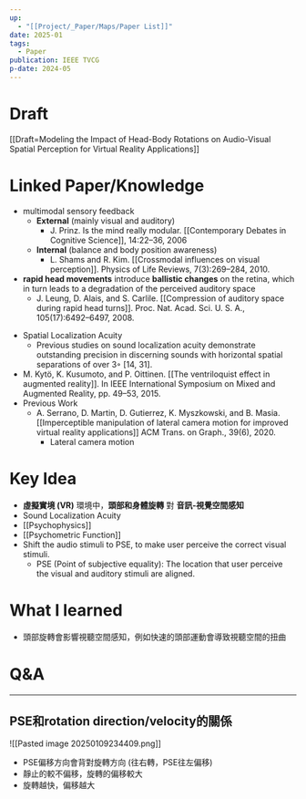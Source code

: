 ```yaml
---
up:
  - "[[Project/_Paper/Maps/Paper List]]"
date: 2025-01
tags:
  - Paper
publication: IEEE TVCG
p-date: 2024-05
---
```

# Draft
[[Draft=Modeling the Impact of Head-Body Rotations on Audio-Visual Spatial Perception for Virtual Reality Applications]]
# Linked Paper/Knowledge
* multimodal sensory feedback
	* **External** (mainly visual and auditory)  
		- J. Prinz. Is the mind really modular. [[Contemporary Debates in Cognitive Science]], 14:22–36, 2006  
	* **Internal** (balance and body position awareness)  
		- L. Shams and R. Kim. [[Crossmodal influences on visual perception]]. Physics of Life Reviews, 7(3):269–284, 2010.
* **rapid head movements** introduce **ballistic changes** on the retina, which in turn leads to a degradation of the perceived auditory space
	- J. Leung, D. Alais, and S. Carlile. [[Compression of auditory space during rapid head turns]]. Proc. Nat. Acad. Sci. U. S. A., 105(17):6492–6497, 2008.
- Spatial Localization Acuity
	- Previous studies on sound localization acuity demonstrate outstanding precision in discerning sounds with horizontal spatial separations of  over 3◦ [14, 31].
- M. Kytö, K. Kusumoto, and P. Oittinen. [[The ventriloquist effect in augmented reality]]. In IEEE International Symposium on Mixed and Augmented Reality, pp. 49–53, 2015.
- Previous Work
	- A. Serrano, D. Martin, D. Gutierrez, K. Myszkowski, and B. Masia. [[Imperceptible manipulation of lateral camera motion for improved virtual reality applications]] ACM Trans. on Graph., 39(6), 2020.
		- Lateral camera motion
# Key Idea
* **虛擬實境 (VR)** 環境中，**頭部和身體旋轉** 對 **音訊-視覺空間感知** 
* Sound Localization Acuity
* [[Psychophysics]]
* [[Psychometric Function]]
* Shift the audio stimuli to PSE, to make user perceive the correct visual stimuli.
	* PSE (Point of subjective equality): The location that user perceive the visual and auditory stimuli are aligned.
# What I learned
- 頭部旋轉會影響視聽空間感知，例如快速的頭部運動會導致視聽空間的扭曲
# Q&A
---
## PSE和rotation direction/velocity的關係
![[Pasted image 20250109234409.png]]
- PSE偏移方向會背對旋轉方向 (往右轉，PSE往左偏移)
- 靜止的較不偏移，旋轉的偏移較大
- 旋轉越快，偏移越大